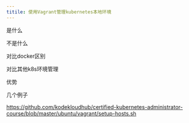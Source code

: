 ```yaml
---
titile: 使用Vagrant管理kubernetes本地环境
---
```


是什么

不是什么 

对比docker区别 

对比其他k8s环境管理 

优势 

几个例子    

https://github.com/kodekloudhub/certified-kubernetes-administrator-course/blob/master/ubuntu/vagrant/setup-hosts.sh